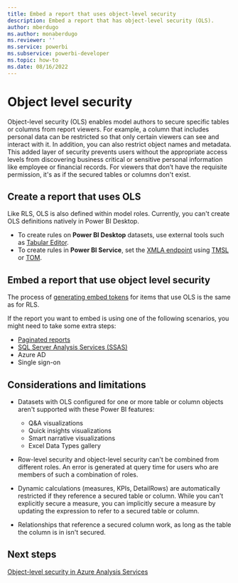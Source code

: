 ```yaml
---
title: Embed a report that uses object-level security
description: Embed a report that has object-level security (OLS).
author: mberdugo
ms.author: monaberdugo
ms.reviewer: ''
ms.service: powerbi
ms.subservice: powerbi-developer
ms.topic: how-to
ms.date: 08/16/2022
---
```


# Object level security

Object-level security (OLS) enables model authors to secure specific tables or columns from report viewers. For example, a column that includes personal data can be restricted so that only certain viewers can see and interact with it. In addition, you can also restrict object names and metadata. This added layer of security prevents users without the appropriate access levels from discovering business critical or sensitive personal information like employee or financial records. For viewers that don’t have the requisite permission, it's as if the secured tables or columns don't exist.  

## Create a report that uses OLS

Like RLS, OLS is also defined within model roles. Currently, you can't create OLS definitions natively in Power BI Desktop.

* To create rules on **Power BI Desktop** datasets, use external tools such as [Tabular Editor](https://tabulareditor.github.io/).  
* To create rules in **Power BI Service**, set the [XMLA endpoint](/power-bi/enterprise/service-premium-connect-tools) using [TMSL](/analysis-services/tmsl/tabular-model-scripting-language-tmsl-reference) or [TOM](/analysis-services/tom/introduction-to-the-tabular-object-model-tom-in-analysis-services-amo).

## Embed a report that use object level security

The process of [generating embed tokens](generate-embed-token.md#row-level-security) for items that use OLS is the same as for RLS.

If the report you want to embed is using one of the following scenarios, you might need to take some extra steps:

* [Paginated reports](embed-paginated-reports.md)
* [SQL Server Analysis Services (SSAS)](sql-server-analysis-services-embed.md)
* Azure AD
* Single sign-on

## Considerations and limitations

* Datasets with OLS configured for one or more table or column objects aren't supported with these Power BI features:

  * Q&A visualizations
  * Quick insights visualizations
  * Smart narrative visualizations
  * Excel Data Types gallery

* Row-level security and object-level security can't be combined from different roles. An error is generated at query time for users who are members of such a combination of roles.

* Dynamic calculations (measures, KPIs, DetailRows) are automatically restricted if they reference a secured table or column. While you can't explicitly secure a measure, you can implicitly secure a measure by updating the expression to refer to a secured table or column.

* Relationships that reference a secured column work, as long as the table the column is in isn't secured.

## Next steps

[Object-level security in Azure Analysis Services](/analysis-services/tabular-models/object-level-security)
